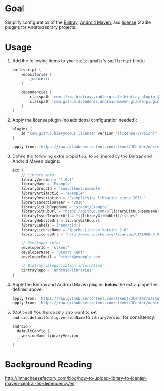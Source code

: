# Goal

Simplify configuration of the [Bintray](https://github.com/bintray/gradle-bintray-plugin), [Android Maven](https://github.com/dcendents/android-maven-gradle-plugin), and [license](https://github.com/hierynomus/license-gradle-plugin) Gradle plugins for Android library projects.

# Usage

1. Add the following items to your `build.gradle`'s `buildscript` block:

	```groovy
	buildscript {
	    repositories {
	        jcenter()
	    }
	
	    dependencies {
	        classpath 'com.jfrog.bintray.gradle:gradle-bintray-plugin:{bintray-version}'
	        classpath 'com.github.dcendents:android-maven-gradle-plugin:{install-version}'
	    }
	}
	```
	
2. Apply the license plugin (no additional configuration needed):

	```groovy
	plugins {
	    id "com.github.hierynomus.license" version "{license-version}"
	}
	
	apply from: 'https://raw.githubusercontent.com/stkent/JCenter/master/license{license-version}.gradle'
	```

2. Define the following extra properties, to be shared by the Bintray and Android Maven plugins:

	```groovy
	ext {
		// Library info:
		libraryVersion = '1.0.0'
		libraryName = 'Example'
		libraryGroupId = 'com.stkent.example'
		libraryArtifactId = 'example'
		libraryDescription = 'Exemplifying libraries since 2016.'
		libraryInceptionYear = '2016'
		libraryGitHubRepoName = 'stkent/Example'
		libraryGitHubUrl = "https://github.com/${libraryGitHubRepoName}"
		libraryIssueTrackerUrl = "${libraryGitHubUrl}/issues"
		libraryWebsiteUrl = libraryGitHubUrl
		libraryLabels = ['android']
		libraryLicenseName = 'Apache License Version 2.0'
		libraryLicenseUrl = 'http://www.apache.org/licenses/LICENSE-2.0.html'
	
		// Developer info:
		developerId = 'stkent'
		developerName = 'Stuart Kent'
		developerEmail = 'stkent@example.com'
	
		// Bintray categorization information:
		bintrayRepo = 'android-libraries'
	}
	```

3. Apply the Bintray and Android Maven plugins **below** the extra properties defined above:

	```groovy
	apply from: 'https://raw.githubusercontent.com/stkent/JCenter/master/bintray{bintray-version}.gradle'
	apply from: 'https://raw.githubusercontent.com/stkent/JCenter/master/install{install-version}.gradle'
	```

4. (Optional) You'll probably also want to set `android.defaultConfig.versionName` to `libraryVersion` for consistency:

	```groovy
	android {
	  defaultConfig {
	    versionName libraryVersion
	  }
	}
	```

# Background Reading

http://inthecheesefactory.com/blog/how-to-upload-library-to-jcenter-maven-central-as-dependency/en
